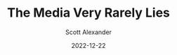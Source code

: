 ---
layout: podcast
title: "The Media Very Rarely Lies"
author: Scott Alexander
description: https://astralcodexten.substack.com/p/the-media-very-rarely-lies
date: 2022-12-22
length: 2113358
duration: 528
guid: the-media-very-rarely-lies
---